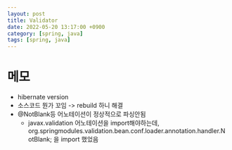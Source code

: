 ```yaml
---
layout: post
title: Validator
date: 2022-05-20 13:17:00 +0900
category: [spring, java]
tags: [spring, java]
---
```


# 메모
* hibernate version 
* 소스코드 뭔가 꼬임 -> rebuild 하니 해결
* @NotBlank등 어노테이션이 정상적으로 파싱안됨
    * javax.validation 어노테이션을 import해야하는데, org.springmodules.validation.bean.conf.loader.annotation.handler.NotBlank; 을 import 했었음